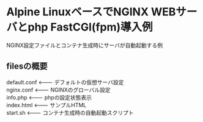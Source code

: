 # Alpine LinuxベースでNGINX WEBサーバとphp FastCGI(fpm)導入例
NGINX設定ファイルとコンテナ生成時にサーバが自動起動する例
## filesの概要
default.conf <---  デフォルトの仮想サーバ設定<br>
nginx.conf <---  NGINXのグローバル設定<br>
info.php  <---  phpの設定状態表示<br>
index.html  <--- サンプルHTML<br>
start.sh  <---  コンテナ生成時の自動起動スクリプト<br>
